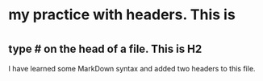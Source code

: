 # my practice with headers. This is <H1>
## type # on the head of a file. This is H2
I have learned some MarkDown syntax and added two headers to this file.

